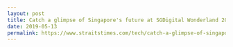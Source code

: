 ```yaml
---
layout: post
title: Catch a glimpse of Singapore's future at SGDigital Wonderland 2019
date: 2019-05-13
permalink: https://www.straitstimes.com/tech/catch-a-glimpse-of-singapores-future-at-sgdigital-wonderland-2019
---
```

